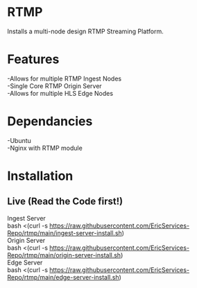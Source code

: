 # RTMP

Installs a multi-node design RTMP Streaming Platform.  

# Features
-Allows for multiple RTMP Ingest Nodes  
-Single Core RTMP Origin Server  
-Allows for multiple HLS Edge Nodes  

# Dependancies
-Ubuntu  
-Nginx with RTMP module  

# Installation
## Live (Read the Code first!) 
Ingest Server  
    bash <(curl -s https://raw.githubusercontent.com/EricServices-Repo/rtmp/main/ingest-server-install.sh)  
Origin Server  
    bash <(curl -s https://raw.githubusercontent.com/EricServices-Repo/rtmp/main/origin-server-install.sh)  
Edge Server  
    bash <(curl -s https://raw.githubusercontent.com/EricServices-Repo/rtmp/main/edge-server-install.sh)  
